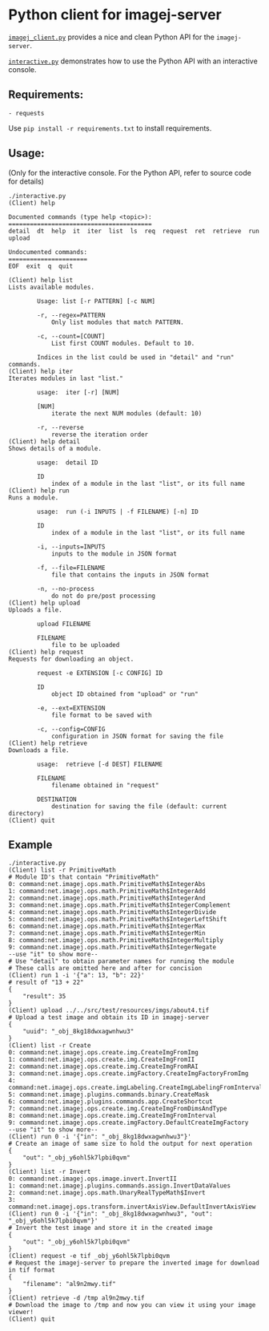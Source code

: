 # Python client for imagej-server

[`imagej_client.py`](imagej_client.py) provides a nice and clean Python API for the `imagej-server`. 

[`interactive.py`](interactive.py) demonstrates how to use the Python API with an interactive console.

## Requirements:

    - requests

Use `pip install -r requirements.txt` to install requirements.

## Usage:

(Only for the interactive console. For the Python API, refer to source code for details)

    ./interactive.py
    (Client) help
    
    Documented commands (type help <topic>):
    ========================================
    detail  dt  help  it  iter  list  ls  req  request  ret  retrieve  run  upload
    
    Undocumented commands:
    ======================
    EOF  exit  q  quit
    
    (Client) help list
    Lists available modules.
    
            Usage: list [-r PATTERN] [-c NUM]
    
            -r, --regex=PATTERN
                Only list modules that match PATTERN.
    
            -c, --count=[COUNT]
                List first COUNT modules. Default to 10.
    
            Indices in the list could be used in "detail" and "run" commands.
    (Client) help iter
    Iterates modules in last "list."
    
            usage:  iter [-r] [NUM]
    
            [NUM]
                iterate the next NUM modules (default: 10)
    
            -r, --reverse
                reverse the iteration order
    (Client) help detail
    Shows details of a module.
    
            usage:  detail ID
    
            ID
                index of a module in the last "list", or its full name
    (Client) help run
    Runs a module.
    
            usage:  run (-i INPUTS | -f FILENAME) [-n] ID
    
            ID
                index of a module in the last "list", or its full name
    
            -i, --inputs=INPUTS
                inputs to the module in JSON format
    
            -f, --file=FILENAME
                file that contains the inputs in JSON format
    
            -n, --no-process
                do not do pre/post processing
    (Client) help upload
    Uploads a file.
    
            upload FILENAME
    
            FILENAME
                file to be uploaded
    (Client) help request
    Requests for downloading an object.
    
            request -e EXTENSION [-c CONFIG] ID
    
            ID
                object ID obtained from "upload" or "run"
    
            -e, --ext=EXTENSION
                file format to be saved with
    
            -c, --config=CONFIG
                configuration in JSON format for saving the file
    (Client) help retrieve
    Downloads a file.
    
            usage:  retrieve [-d DEST] FILENAME
    
            FILENAME
                filename obtained in "request"
    
            DESTINATION
                destination for saving the file (default: current directory)
    (Client) quit

## Example

    ./interactive.py
    (Client) list -r PrimitiveMath
    # Module ID's that contain "PrimitiveMath"
    0: command:net.imagej.ops.math.PrimitiveMath$IntegerAbs
    1: command:net.imagej.ops.math.PrimitiveMath$IntegerAdd
    2: command:net.imagej.ops.math.PrimitiveMath$IntegerAnd
    3: command:net.imagej.ops.math.PrimitiveMath$IntegerComplement
    4: command:net.imagej.ops.math.PrimitiveMath$IntegerDivide
    5: command:net.imagej.ops.math.PrimitiveMath$IntegerLeftShift
    6: command:net.imagej.ops.math.PrimitiveMath$IntegerMax
    7: command:net.imagej.ops.math.PrimitiveMath$IntegerMin
    8: command:net.imagej.ops.math.PrimitiveMath$IntegerMultiply
    9: command:net.imagej.ops.math.PrimitiveMath$IntegerNegate
    --use "it" to show more--
    # Use "detail" to obtain parameter names for running the module
    # These calls are omitted here and after for concision
    (Client) run 1 -i '{"a": 13, "b": 22}'
    # result of "13 + 22"
    {
        "result": 35
    }
    (Client) upload ../../src/test/resources/imgs/about4.tif
    # Upload a test image and obtain its ID in imagej-server
    {
        "uuid": "_obj_8kg18dwxagwnhwu3"
    }
    (Client) list -r Create
    0: command:net.imagej.ops.create.img.CreateImgFromImg
    1: command:net.imagej.ops.create.img.CreateImgFromII
    2: command:net.imagej.ops.create.img.CreateImgFromRAI
    3: command:net.imagej.ops.create.imgFactory.CreateImgFactoryFromImg
    4: command:net.imagej.ops.create.imgLabeling.CreateImgLabelingFromInterval
    5: command:net.imagej.plugins.commands.binary.CreateMask
    6: command:net.imagej.plugins.commands.app.CreateShortcut
    7: command:net.imagej.ops.create.img.CreateImgFromDimsAndType
    8: command:net.imagej.ops.create.img.CreateImgFromInterval
    9: command:net.imagej.ops.create.imgFactory.DefaultCreateImgFactory
    --use "it" to show more--
    (Client) run 0 -i '{"in": "_obj_8kg18dwxagwnhwu3"}'
    # Create an image of same size to hold the output for next operation
    {
        "out": "_obj_y6ohl5k7lpbi0qvm"
    }
    (Client) list -r Invert
    0: command:net.imagej.ops.image.invert.InvertII
    1: command:net.imagej.plugins.commands.assign.InvertDataValues
    2: command:net.imagej.ops.math.UnaryRealTypeMath$Invert
    3: command:net.imagej.ops.transform.invertAxisView.DefaultInvertAxisView
    (Client) run 0 -i '{"in": "_obj_8kg18dwxagwnhwu3", "out": "_obj_y6ohl5k7lpbi0qvm"}'
    # Invert the test image and store it in the created image
    {
        "out": "_obj_y6ohl5k7lpbi0qvm"
    }
    (Client) request -e tif _obj_y6ohl5k7lpbi0qvm
    # Request the imagej-server to prepare the inverted image for download in tif format
    {
        "filename": "al9n2mwy.tif"
    }
    (Client) retrieve -d /tmp al9n2mwy.tif
    # Download the image to /tmp and now you can view it using your image viewer!
    (Client) quit
